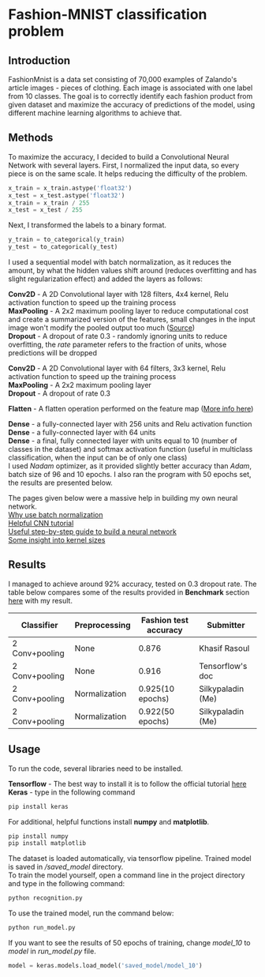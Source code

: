 # Fashion-MNIST classification problem

## Introduction

FashionMnist is a data set consisting of 70,000 examples of Zalando's article images - pieces of clothing. Each image is associated with one label from 10 classes.
The goal is to correctly identify each fashion product from given dataset and maximize the accuracy of predictions of the model, using different machine learning algorithms to achieve that.

## Methods

To maximize the accuracy, I decided to build a Convolutional Neural Network with several layers. First, I normalized the input data, so every piece is on the same scale. It helps reducing the difficulty of the problem.
```python
x_train = x_train.astype('float32')
x_test = x_test.astype('float32')
x_train = x_train / 255
x_test = x_test / 255
```
Next, I transformed the labels to a binary format.
```python
y_train = to_categorical(y_train)
y_test = to_categorical(y_test)
```
I used a sequential model with batch normalization, as it reduces the amount, by what the hidden values shift around (reduces overfitting and has slight regularization effect) and added the layers as follows: 

**Conv2D** - A 2D Convolutional layer with 128 filters, 4x4 kernel, Relu activation function to speed up the training process  
**MaxPooling** - A 2x2 maximum pooling layer to reduce computational cost and create a summarized version of the features, small changes in the input image won't modify the pooled output too much ([Source](https://machinelearningmastery.com/pooling-layers-for-convolutional-neural-networks/))  
**Dropout** - A dropout of rate 0.3 - randomly ignoring units to reduce overfitting, the *rate* parameter refers to the fraction of units, whose predictions will be dropped

**Conv2D** - A 2D Convolutional layer with 64 filters, 3x3 kernel, Relu activation function to speed up the training process  
**MaxPooling** - A 2x2 maximum pooling layer  
**Dropout** - A dropout of rate 0.3

**Flatten** - A flatten operation performed on the feature map ([More info here](https://www.superdatascience.com/convolutional-neural-networks-cnn-step-3-flattening/))

**Dense** - a fully-connected layer with 256 units and Relu activation function  
**Dense** - a fully-connected layer with 64 units  
**Dense** - a final, fully connected layer with units equal to 10 (number of classes in the dataset) and softmax activation function (useful in multiclass classification, when the input can be of only one class)  
I used *Nadam* optimizer, as it provided slightly better accuracy than *Adam*, batch size of 96 and 10 epochs. I also ran the program with 50 epochs set, the results are presented below.

The pages given below were a massive help in building my own neural network.  
[Why use batch normalization](https://towardsdatascience.com/batch-normalization-in-neural-networks-1ac91516821c)  
[Helpful CNN tutorial](https://medium.com/datadriveninvestor/implementing-convolutional-neural-network-using-tensorflow-for-fashion-mnist-caa99e423371)  
[Useful step-by-step guide to build a neural network](https://towardsdatascience.com/a-guide-to-an-efficient-way-to-build-neural-network-architectures-part-i-hyper-parameter-8129009f131b)  
[Some insight into kernel sizes](https://towardsdatascience.com/deciding-optimal-filter-size-for-cnns-d6f7b56f9363)


## Results

I managed to achieve around 92% accuracy, tested on 0.3 dropout rate. The table below compares some of the results provided in **Benchmark** section [here](https://github.com/zalandoresearch/fashion-mnist) with my result.

| Classifier     | Preprocessing | Fashion test accuracy | Submitter         |
|----------------|---------------|-----------------------|-------------------|
| 2 Conv+pooling | None          | 0.876                 | Khasif Rasoul     |
| 2 Conv+pooling | None          | 0.916                 | Tensorflow's doc  |
| 2 Conv+pooling | Normalization | 0.925(10 epochs)      | Silkypaladin (Me) |
| 2 Conv+pooling | Normalization | 0.922(50 epochs)      | Silkypaladin (Me) |

## Usage

To run the code, several libraries need to be installed.

**Tensorflow** - The best way to install it is to follow the official tutorial [here](https://www.tensorflow.org/install/pip)  
**Keras** - type in the following command
```bash
pip install keras
```

For additional, helpful functions install **numpy** and **matplotlib**.

```bash
pip install numpy
pip install matplotlib
```

The dataset is loaded automatically, via tensorflow pipeline. Trained model is saved in */saved_model* directory.  
To train the model yourself, open a command line in the project directory and type in the following command:
```bash
python recognition.py
```
To use the trained model, run the command below:
```bash
python run_model.py
```
If you want to see the results of 50 epochs of training, change *model_10* to *model* in *run_model.py* file.
```python
model = keras.models.load_model('saved_model/model_10')
```


